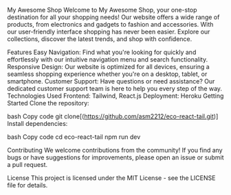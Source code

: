 My Awesome Shop
Welcome to My Awesome Shop, your one-stop destination for all your shopping needs! Our website offers a wide range of products, from electronics and gadgets to fashion and accessories. With our user-friendly interface shopping has never been easier. Explore our collections, discover the latest trends, and shop with confidence.

Features
Easy Navigation: Find what you're looking for quickly and effortlessly with our intuitive navigation menu and search functionality.
Responsive Design: Our website is optimized for all devices, ensuring a seamless shopping experience whether you're on a desktop, tablet, or smartphone.
Customer Support: Have questions or need assistance? Our dedicated customer support team is here to help you every step of the way.
Technologies Used
Frontend: Tailwind, React.js
Deployment: Heroku
Getting Started
Clone the repository:

bash
Copy code
git clone[(https://github.com/asm2212/eco-react-tail.git)]
Install dependencies:

bash
Copy code
cd eco-react-tail
npm run dev

Contributing
We welcome contributions from the community! If you find any bugs or have suggestions for improvements, please open an issue or submit a pull request.

License
This project is licensed under the MIT License - see the LICENSE file for details.
